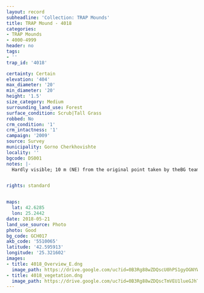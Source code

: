 ```yaml
---
layout: record
subheadline: 'Collection: TRAP Mounds'
title: TRAP Mound - 4018
categories:
- TRAP Mounds
- 4000-4999
header: no
tags:
- ''
trap_id: '4018'

certainty: Certain
elevation: '404'
max_diameter: '20'
min_diameter: '20'
height: '1.5'
size_category: Medium
surrounding_land_use: Forest
surface_condition: Scrub|Tall Grass
robbed: No
crm_condition: '1'
crm_intactness: '1'
campaign: '2009'
source: Survey
municipality: Gorno Cherkhovishte
locality: ''
bgcode: DS001
notes: |-
  Hardly visible; 10 m (NE) from the original point taken by theBG team.


rights: standard


maps:
  lat: 42.6285
  lon: 25.2442
date: 2018-05-21
land_use_source: Photo
photo: Good
bg_code: GCH017
akb_code: '5510065'
latitude: '42.595913'
longitude: '25.321602'
images:
- title: 4018_Overview_E.dng
  image_path: https://drive.google.com/uc?id=0B3Rg88wZDQscU0hPS1gyOGNYWjg
- title: 4018_vegetation.dng
  image_path: https://drive.google.com/uc?id=0B3Rg88wZDQscTmVEU1lueGJhTUk
---
```

